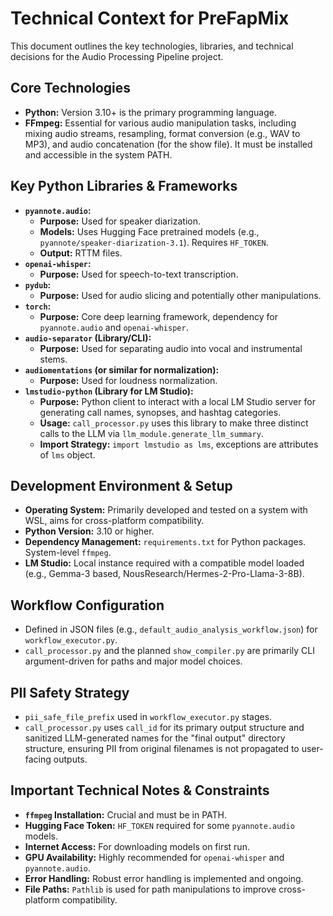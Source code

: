 # Technical Context for PreFapMix

This document outlines the key technologies, libraries, and technical decisions for the Audio Processing Pipeline project.

## Core Technologies

*   **Python:** Version 3.10+ is the primary programming language.
*   **FFmpeg:** Essential for various audio manipulation tasks, including mixing audio streams, resampling, format conversion (e.g., WAV to MP3), and audio concatenation (for the show file). It must be installed and accessible in the system PATH.

## Key Python Libraries & Frameworks

*   **`pyannote.audio`:**
    *   **Purpose:** Used for speaker diarization.
    *   **Models:** Uses Hugging Face pretrained models (e.g., `pyannote/speaker-diarization-3.1`). Requires `HF_TOKEN`.
    *   **Output:** RTTM files.
*   **`openai-whisper`:**
    *   **Purpose:** Used for speech-to-text transcription.
*   **`pydub`:**
    *   **Purpose:** Used for audio slicing and potentially other manipulations.
*   **`torch`:**
    *   **Purpose:** Core deep learning framework, dependency for `pyannote.audio` and `openai-whisper`.
*   **`audio-separator` (Library/CLI):**
    *   **Purpose:** Used for separating audio into vocal and instrumental stems.
*   **`audiomentations` (or similar for normalization):**
    *   **Purpose:** Used for loudness normalization.
*   **`lmstudio-python` (Library for LM Studio):**
    *   **Purpose:** Python client to interact with a local LM Studio server for generating call names, synopses, and hashtag categories.
    *   **Usage:** `call_processor.py` uses this library to make three distinct calls to the LLM via `llm_module.generate_llm_summary`.
    *   **Import Strategy:** `import lmstudio as lms`, exceptions are attributes of `lms` object.

## Development Environment & Setup

*   **Operating System:** Primarily developed and tested on a system with WSL, aims for cross-platform compatibility.
*   **Python Version:** 3.10 or higher.
*   **Dependency Management:** `requirements.txt` for Python packages. System-level `ffmpeg`.
*   **LM Studio:** Local instance required with a compatible model loaded (e.g., Gemma-3 based, NousResearch/Hermes-2-Pro-Llama-3-8B).

## Workflow Configuration

*   Defined in JSON files (e.g., `default_audio_analysis_workflow.json`) for `workflow_executor.py`.
*   `call_processor.py` and the planned `show_compiler.py` are primarily CLI argument-driven for paths and major model choices.

## PII Safety Strategy

*   `pii_safe_file_prefix` used in `workflow_executor.py` stages.
*   `call_processor.py` uses `call_id` for its primary output structure and sanitized LLM-generated names for the "final output" directory structure, ensuring PII from original filenames is not propagated to user-facing outputs.

## Important Technical Notes & Constraints

*   **`ffmpeg` Installation:** Crucial and must be in PATH.
*   **Hugging Face Token:** `HF_TOKEN` required for some `pyannote.audio` models.
*   **Internet Access:** For downloading models on first run.
*   **GPU Availability:** Highly recommended for `openai-whisper` and `pyannote.audio`.
*   **Error Handling:** Robust error handling is implemented and ongoing.
*   **File Paths:** `Pathlib` is used for path manipulations to improve cross-platform compatibility.